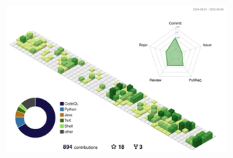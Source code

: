 <p align="center" >
	<picture>
	  <source media="(prefers-color-scheme: dark)"  srcset="https://raw.githubusercontent.com/idrissrio/idrissrio/output-3d-contrib/night.svg" />
	  <source media="(prefers-color-scheme: light)" srcset="https://raw.githubusercontent.com/idrissrio/idrissrio/output-3d-contrib/day.svg" />
	  <img alt="github profile contributions chart"    src="https://raw.githubusercontent.com/idrissrio/idrissrio/output-3d-contrib/day.svg" />
	</picture>
</p>
